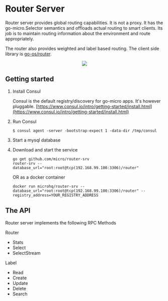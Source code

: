 # Router Server

Router server provides global routing capabilities. It is not a proxy. It has the go-micro.Selector semantics 
and offloads actual routing to smart clients. Its job is to maintain routing information about the 
environment and route appropriately.

The router also provides weighted and label based routing. The client side library is [go-os/router](https://github.com/micro/go-os/tree/master/router).

<p align="center">
  <img src="https://github.com/micro/go-os/blob/master/doc/router.png" />
</p>

## Getting started

1. Install Consul

	Consul is the default registry/discovery for go-micro apps. It's however pluggable.
	[https://www.consul.io/intro/getting-started/install.html](https://www.consul.io/intro/getting-started/install.html)

2. Run Consul
	```
	$ consul agent -server -bootstrap-expect 1 -data-dir /tmp/consul
	```

3. Start a mysql database

4. Download and start the service

	```shell
	go get github.com/micro/router-srv
	router-srv --database_url="root:root@tcp(192.168.99.100:3306)/router"
	```

	OR as a docker container

	```shell
	docker run microhq/router-srv --database_url="root:root@tcp(192.168.99.100:3306)/router" --registry_address=YOUR_REGISTRY_ADDRESS
	```

## The API
Router server implements the following RPC Methods

Router
- Stats
- Select
- SelectStream

Label
- Read
- Create
- Update
- Delete
- Search
